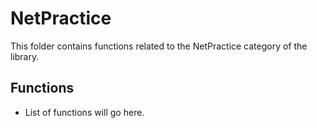 # NetPractice

This folder contains functions related to the NetPractice category of the library.

## Functions

- List of functions will go here.


